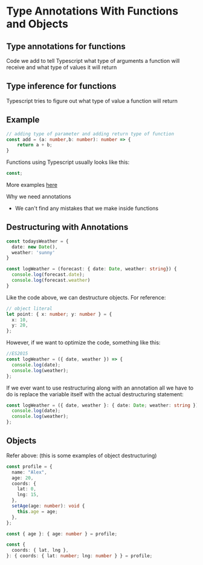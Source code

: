 # Type Annotations With Functions and Objects

## Type annotations for functions

Code we add to tell Typescript what type of arguments a function will receive and what type of values it will return

## Type inference for functions

Typescript tries to figure out what type of value a function will return

## Example

```Typescript
// adding type of parameter and adding return type of function
const add = (a: number,b: number): number => {
    return a + b;
}
```

Functions using Typescript usually looks like this:

```typescript
const;
```

More examples [here](./code/functions.ts)

Why we need annotations

- We can't find any mistakes that we make inside functions

## Destructuring with Annotations

```Typescript
const todaysWeather = {
  date: new Date(),
  weather: 'sunny'
}

const logWeather = (forecast: { date: Date, weather: string}) {
  console.log(forecast.date);
  console.log(forecast.weather)
}
```

Like the code above, we can destructure objects. For reference:

```typescript
// object literal
let point: { x: number; y: number } = {
  x: 10,
  y: 20,
};
```

However, if we want to optimize the code, something like this:

```javascript
//ES2015
const logWeather = ({ date, weather }) => {
  console.log(date);
  console.log(weather);
};
```

If we ever want to use restructuring along with an annotation all we have to do is replace the variable itself with the actual destructuring statement:

```typescript
const logWeather = ({ date, weather }: { date: Date; weather: string }) => {
  console.log(date);
  console.log(weather);
};
```

## Objects

Refer above: (this is some examples of object destructuring)
```typescript
const profile = {
  name: "Alex",
  age: 20,
  coords: {
    lat: 0,
    lng: 15,
  },
  setAge(age: number): void {
    this.age = age;
  },
};

const { age }: { age: number } = profile;

const {
  coords: { lat, lng },
}: { coords: { lat: number; lng: number } } = profile;

```
